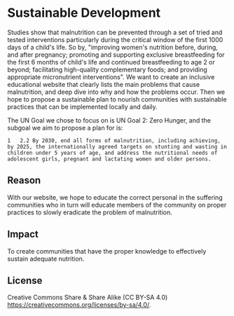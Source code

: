 # Sustainable Development 

Studies show that malnutrition can be prevented through a set of tried and tested interventions particularly during the critical window of the first 1000 days of a child's life. So by, "improving women's nutrition before, during, and after pregnancy; promoting and supporting exclusive breastfeeding for the first 6 months of child's life and continued breastfeeding to age 2 or beyond; facilitating high-quality complementary foods; and providing appropriate micronutrient interventions". We want to create an inclusive educational website that clearly lists the main problems that cause malnutrition, and deep dive into why and how the problems occur. Then we hope to propose a sustainable plan to nourish communities with sustainable practices that can be implemented locally and daily.  

The UN Goal we chose to focus on is UN Goal 2: Zero Hunger, and the subgoal we aim to propose a plan for is:

	1	2.2 By 2030, end all forms of malnutrition, including achieving, by 2025, the internationally agreed targets on stunting and wasting in children under 5 years of age, and address the nutritional needs of adolescent girls, pregnant and lactating women and older persons.

## Reason

With our website, we hope to educate the correct personal in the suffering communities who in turn will educate members of the community on proper practices to slowly eradicate the problem of malnutrition. 

## Impact

To create communities that have the proper knowledge to effectively sustain adequate nutrition.

## License

Creative Commons Share & Share Alike (CC BY-SA 4.0) https://creativecommons.org/licenses/by-sa/4.0/.
